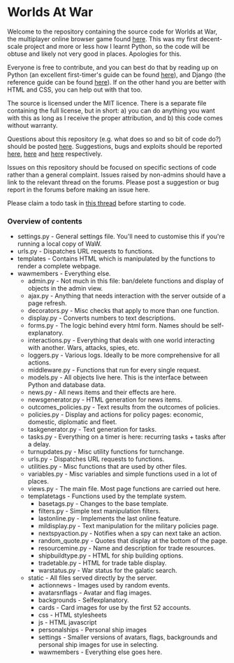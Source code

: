 # Worlds At War

Welcome to the repository containing the source code for Worlds at War, the multiplayer online browser game found [here](https://wawgame.eu). This was my first decent-scale project and more or less how I learnt Python, so the code will be obtuse and likely not very good in places. Apologies for this.

Everyone is free to contribute, and you can best do that by reading up on Python (an excellent first-timer's guide can be found [here](http://learnpythonthehardway.org/book/index.html)), and Django (the reference guide can be found [here](https://docs.djangoproject.com/en/1.8/)). If on the other hand you are better with HTML and CSS, you can help out with that too.

The source is licensed under the MIT licence. There is a separate file containing the full license, but in short: a) you can do anything you want with this as long as I receive the proper attribution, and b) this code comes without warranty.

Questions about this repository (e.g. what does so and so bit of code do?) should be posted [here](https://wawgame.eu/forums/index.php?board=71).
Suggestions, bugs and exploits should be reported [here](https://wawgame.eu/forums/index.php?board=10), [here](https://wawgame.eu/forums/index.php?board=9) and [here](https://wawgame.eu/forums/index.php?board=24) respectively.

Issues on this repository should be focused on specific sections of code rather than a general complaint. Issues raised by non-admins should have a link to the relevant thread on the forums. Please post a suggestion or bug report in the forums before making an issue here.

Please claim a todo task in [this thread](https://wawgame.eu/forums/index.php?topic=10905) before starting to code.

### Overview of contents

* settings.py - General settings file. You'll need to customise this if you're running a local copy of WaW.
* urls.py - Dispatches URL requests to functions.
* templates - Contains HTML which is manipulated by the functions to render a complete webpage.
* wawmembers - Everything else.
  * admin.py - Not much in this file: ban/delete functions and display of objects in the admin view.
  * ajax.py - Anything that needs interaction with the server outside of a page refresh.
  * decorators.py - Misc checks that apply to more than one function.
  * display.py - Converts numbers to text descriptions.
  * forms.py - The logic behind every html form. Names should be self-explanatory.
  * interactions.py - Everything that deals with one world interacting with another. Wars, attacks, spies, etc.
  * loggers.py - Various logs. Ideally to be more comprehensive for all actions.
  * middleware.py - Functions that run for every single request.
  * models.py - All objects live here. This is the interface between Python and database data.
  * news.py - All news items and their effects are here.
  * newsgenerator.py - HTML generation for news items.
  * outcomes_policies.py - Text results from the outcomes of policies.
  * policies.py - Display and actions for policy pages: economic, domestic, diplomatic and fleet.
  * taskgenerator.py - Text generation for tasks.
  * tasks.py - Everything on a timer is here: recurring tasks + tasks after a delay.
  * turnupdates.py - Misc utility functions for turnchange.
  * urls.py - Dispatches URL requests to functions.
  * utilities.py - Misc functions that are used by other files.
  * variables.py - Misc variables and simple functions used in a lot of places.
  * views.py - The main file. Most page functions are carried out here.
  * templatetags - Functions used by the template system.
    * basetags.py - Changes to the base template.
    * filters.py - Simple text manipulation filters.
    * lastonline.py - Implements the last online feature.
    * mildisplay.py - Text manipulation for the military policies page.
    * nextspyaction.py - Notifies when a spy can next take an action.
    * random_quote.py - Quotes that display at the bottom of the page.
    * resourcemine.py - Name and description for trade resources.
    * shipbuildtype.py - HTML for ship building options.
    * tradetable.py - HTML for trade table display.
    * warstatus.py - War status for the galatic search.
  * static - All files served directly by the server.
    * actionnews - Images used by random events.
    * avatarsnflags - Avatar and flag images.
    * backgrounds - Selfexplanatory.
    * cards - Card images for use by the first 52 accounts.
    * css - HTML stylesheets
    * js - HTML javascript
    * personalships - Personal ship images
    * settings - Smaller versions of avatars, flags, backgrounds and personal ship images for use in selecting.
    * wawmembers - Everything else goes here.
